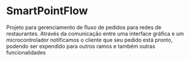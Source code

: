 # SmartPointFlow
Projeto para gerenciamento de fluxo de pedidos para redes de restaurantes. Através da comunicação entre uma interface gráfica e um microcontrolador notificamos o cliente que seu pedido está pronto, podendo ser expendido para outros ramos e também outras funcionalidades
